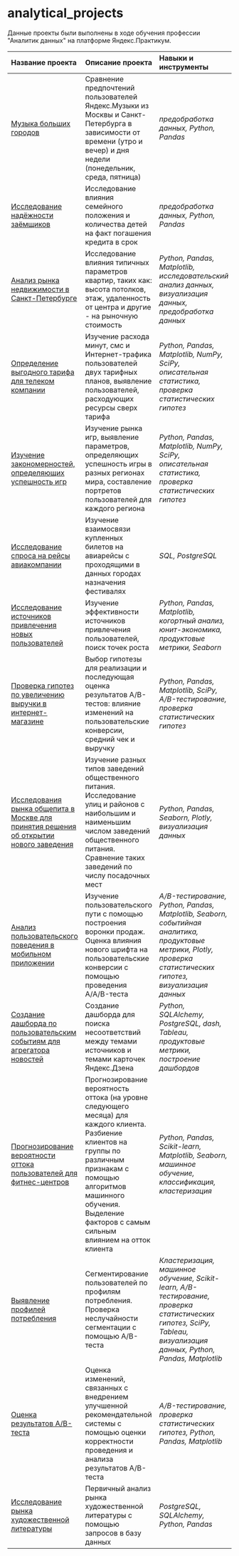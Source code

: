 # analytical_projects

Данные проекты были выполнены в ходе обучения профессии "Аналитик данных" на платформе Яндекс.Практикум.

| Название проекта | Описание проекта | Навыки и инструменты | Ключевые слова проекта |
| :---------------------- | :---------------------- | :---------------------- | :---------------------- |
| [Музыка больших городов](https://github.com/ivendovitskiy/analytical_projects/tree/main/project_0) | Сравнение предпочтений пользователей Яндекс.Музыки из Москвы и Санкт-Петербурга в зависимости от времени (утро и вечер) и дня недели (понедельник, среда, пятница) | *предобработка данных, Python, Pandas* | обработка данных, дубликаты, пропуски, логическая индексация, группировка, сортировка |
| [Исследование надёжности заёмщиков](https://github.com/ivendovitskiy/analytical_projects/tree/main/project_1) | Исследование влияния семейного положения и количества детей на факт погашения кредита в срок | *предобработка данных, Python, Pandas* | обработка данных, дубликаты, пропуски, категоризация, декомпозиция|
| [Анализ рынка недвижимости в Санкт-Петербурге](https://github.com/ivendovitskiy/analytical_projects/tree/main/project_2) | Исследование влияния типичных параметров квартир, таких как: высота потолков, этаж, удаленность от центра и другие - на рыночную стоимость | *Python, Pandas, Matplotlib, исследовательский анализ данных, визуализация данных, предобработка данных* | обработка данных, histogram, boxplot, scattermatrix, категоризация, scatterplot,  фрод-мониторинг|
| [Определение выгодного тарифа для телеком компании](https://github.com/ivendovitskiy/analytical_projects/tree/main/project_3) | Изучение расхода минут, смс и Интернет-трафика пользователей двух тарифных планов, выявление пользователей, расходующих ресурсы сверх тарифа | *Python, Pandas, Matplotlib, NumPy, SciPy, описательная статистика, проверка статистических гипотез* | обработка данных, histogram, boxplot, статистический тест, критерий Стьюдента|
| [Изучение закономерностей, определяющих успешность игр](https://github.com/ivendovitskiy/analytical_projects/tree/main/project_4) | Изучение рынка игр, выявление параметров, определяющих успешность игры в разных регионах мира, составление портретов пользователей для каждого региона | *Python, Pandas, Matplotlib, NumPy, SciPy, описательная статистика, проверка статистических гипотез* | обработка данных, histogram, boxplot, статистический тест, критерий Стьюдента, piechart|
| [Исследование спроса на рейсы авиакомпании](https://github.com/ivendovitskiy/analytical_projects/tree/main/project_5) | Изучение взаимосвязи купленных билетов на авиарейсы с проходящими в данных городах назначения фестивалях | *SQL, PostgreSQL* | обработка данных, выгрузка данных, SQL|
| [Исследование источников привлечения новых пользователей](https://github.com/ivendovitskiy/analytical_projects/tree/main/project_6) | Изучение эффективности источников привлечения пользователей, поиск точек роста | *Python, Pandas, Matplotlib, когортный анализ, юнит-экономика, продуктовые метрики, Seaborn* | обработка данных, статистический тест, LTV, CAC, когортный анализ|
| [Проверка гипотез по увеличению выручки в интернет-магазине](https://github.com/ivendovitskiy/analytical_projects/tree/main/project_7) | Выбор гипотезы для реализации и последующая оценка результатов A/B-тестов: влияние изменений на пользовательские конверсии, средний чек и выручку | *Python, Pandas, Matplotlib, SciPy, A/B-тестирование, проверка статистических гипотез* | A/B-тест, статистический тест, фреймворк, RICE, ICE|
| [Исследования рынка общепита в Москве для принятия решения об открытии нового заведения](https://github.com/ivendovitskiy/analytical_projects/tree/main/project_8) | Изучение разных типов заведений общественного питания. Исследование улиц и районов с наибольшим и наименьшим числом заведений общественного питания. Сравнение таких заведений по числу посадочных мест | *Python, Pandas, Seaborn, Plotly, визуализация данных*| обработка данных, визуализация данных, создание презентаций|
| [Анализ пользовательского поведения в мобильном приложении](https://github.com/ivendovitskiy/analytical_projects/tree/main/project_9) | Изучение пользовательского пути с помощью построения воронки продаж. Оценка влияния нового шрифта на пользовательские конверсии с помощью проведения A/A/B-теста | *A/B-тестирование, Python, Pandas, Matplotlib, Seaborn, событийная аналитика, продуктовые метрики, Plotly, проверка статистических гипотез, визуализация данных* | A/B-тест, визуализация, статистический тест|
| [Создание дашборда по пользовательским событиям для агрегатора новостей](https://github.com/ivendovitskiy/analytical_projects/tree/main/project_10) | Создание дашборда для поиска несоответствий между темами источников и темами карточек Яндекс.Дзена | *Python, SQLAlchemy, PostgreSQL, dash, Tableau, продуктовые метрики, построение дашбордов* | дашборд, пайплайн, Yandex.Cloud, удаленный сервер, виртуальная машина, cron|
| [Прогнозирование вероятности оттока пользователей для фитнес-центров](https://github.com/ivendovitskiy/analytical_projects/tree/main/project_11) | Прогнозирование вероятность оттока (на уровне следующего месяца) для каждого клиента. Разбиение клиентов на группы по различным признакам с помощью алгоритмов машинного обучения. Выделение факторов с самым сильным влиянием на отток клиента | *Python, Pandas, Scikit-learn, Matplotlib, Seaborn, машинное обучение, классификация, кластеризация* | KMeans, Machine Learning, дендрограмма, RandomForestClassifier, LogisticRegression|
| [Выявление профилей потребления](https://github.com/ivendovitskiy/analytical_projects/tree/main/project_12) | Сегментирование пользователей по профилям потребления. Проверка неслучайности сегментации с помощью A/B-теста | *Кластеризация, машинное обучение, Scikit-learn, A/B-тестирование, проверка статистических гипотез, SciPy, Tableau, визуализация данных, Python, Pandas, Matplotlib* | Кластеризация, KMeans, ML, дендрограмма, A/B-тест, проверка статистических гипотез, Tableau, визуализация|
| [Оценка результатов A/B-теста](https://github.com/ivendovitskiy/analytical_projects/tree/main/project_13) | Оценка изменений, связанных с внедрением улучшенной рекомендательной системы с помощью оценки корректности проведения и анализа результатов A/B-теста | *A/B-тестирование, проверка статистических гипотез, Python, Pandas, Matplotlib* | A/B-тест, проверка статистических гипотез|
| [Исследование рынка художественной литературы](https://github.com/ivendovitskiy/analytical_projects/tree/main/project_14) | Первичный анализ рынка художественной литературы с помощью запросов в базу данных | *PostgreSQL, SQLAlchemy, Python, Pandas* | SQL-запросы, PostrgeSQL|

